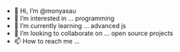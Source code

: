 - 👋 Hi, I’m @monyasau
- 👀 I’m interested in ... programming
- 🌱 I’m currently learning ... advanced js
- 💞️ I’m looking to collaborate on ... open source projects
- 📫 How to reach me ... 

<!---
monyasau/monyasau is a ✨ special ✨ repository because its `README.md` (this file) appears on your GitHub profile.
You can click the Preview link to take a look at your changes.
--->
